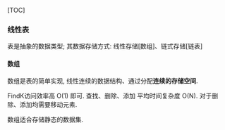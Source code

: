 [TOC]

### 线性表

表是抽象的数据类型; 其数据存储方式: 线性存储[数组]、链式存储[链表]

#### 数组

数组是表的简单实现, 线性连续的数据结构、通过分配**连续的存储空间**. 

FindK访问效率高 O(1) 即可.  查找、删除、添加 平均时间复杂度 O(N).  对于删除、添加均需要移动元素. 

数组适合存储静态的数据集.



